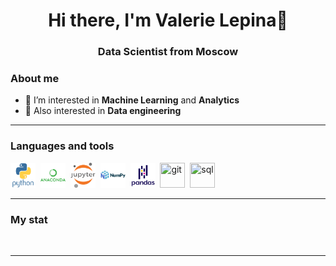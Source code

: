 <div id="header" align="center">
    <h1>Hi there, I'm Valerie Lepina🐢 </h1>
    <h3>Data Scientist from Moscow</h3>
</div>

### About me
- 🌱 I’m interested in **Machine Learning** and **Analytics**
- 📝 Also interested in **Data engineering**

---

### Languages and tools

<img src="https://github.com/devicons/devicon/blob/master/icons/python/python-original-wordmark.svg" title="python" width="40" height="40"/>&nbsp;
<img src="https://github.com/devicons/devicon/blob/master/icons/anaconda/anaconda-original-wordmark.svg" title="anaconda" width="40" height="40"/>&nbsp;
<img src="https://github.com/devicons/devicon/blob/master/icons/jupyter/jupyter-original-wordmark.svg" title="jupyter" width="40" height="40"/>&nbsp;
<img src="https://github.com/devicons/devicon/blob/master/icons/numpy/numpy-original-wordmark.svg" title="numpy" width="40" height="40"/>&nbsp;
<img src="https://github.com/devicons/devicon/blob/master/icons/pandas/pandas-original-wordmark.svg" title="pandas" width="40" height="40"/>&nbsp;
<img src="https://cdn.jsdelivr.net/gh/devicons/devicon/icons/git/git-plain.svg" title="git" width="40" height="40"/>&nbsp;
<img src="https://cdn.jsdelivr.net/gh/devicons/devicon/icons/postgresql/postgresql-original.svg" title="sql" width="40" height="40"/>&nbsp;

---

### My stat

<div id="stat" align="center">
    <img src="https://github-profile-summary-cards.vercel.app/api/cards/profile-details?username=LeraLutor&theme=github_dark" alt=""/>
    <img src="https://github-profile-summary-cards.vercel.app/api/cards/most-commit-language?username=LeraLutor&theme=github_dark" alt=""/>
     <img src="https://github-profile-summary-cards.vercel.app/api/cards/stats?username=LeraLutor&theme=github_dark" alt=""/>
</div>

---



